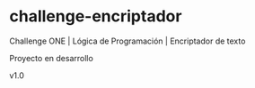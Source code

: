 # challenge-encriptador
Challenge ONE | Lógica de Programación | Encriptador de texto

Proyecto en desarrollo

v1.0